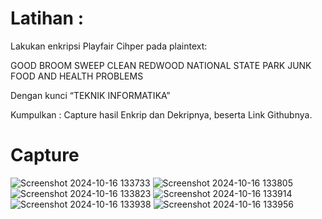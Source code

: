 # Latihan :
Lakukan enkripsi Playfair Cihper pada plaintext:

GOOD BROOM SWEEP CLEAN
REDWOOD NATIONAL STATE PARK
JUNK FOOD AND HEALTH PROBLEMS

Dengan kunci “TEKNIK INFORMATIKA”

Kumpulkan : Capture hasil Enkrip dan Dekripnya, beserta Link Githubnya.

# Capture
![Screenshot 2024-10-16 133733](https://github.com/user-attachments/assets/3c56600e-675f-45d2-9479-7b85db711b35)
![Screenshot 2024-10-16 133805](https://github.com/user-attachments/assets/f5092a95-bf17-4810-be00-0a0c711943d9)
![Screenshot 2024-10-16 133823](https://github.com/user-attachments/assets/25b0a9a5-bc43-44f7-95d7-9aa826f5a135)
![Screenshot 2024-10-16 133914](https://github.com/user-attachments/assets/a89d2d6c-8b22-487a-815c-39bda394ae78)
![Screenshot 2024-10-16 133938](https://github.com/user-attachments/assets/df3819ad-9d62-4fc7-9190-55ab129f7a35)
![Screenshot 2024-10-16 133956](https://github.com/user-attachments/assets/5f0f5baf-1e31-4856-9309-fb63983f4015)
